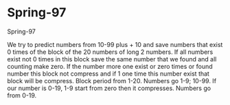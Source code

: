 # Spring-97
Spring-97

We try to predict numbers from 10-99 plus + 10 and save numbers that exist 0 times of the block of the 20 numbers of long 2 numbers. If all numbers exist not 0 times in this block save the same number that we found and all counting make zero. If the number more one exist or zero times or found number this block not compress and if 1 one time this number exist that block will be compress. Block period from 1-20. Numbers go 1-9; 10-99. If our number is 0-19, 1-9 start from zero then it compresses. Numbers go from 0-19.
